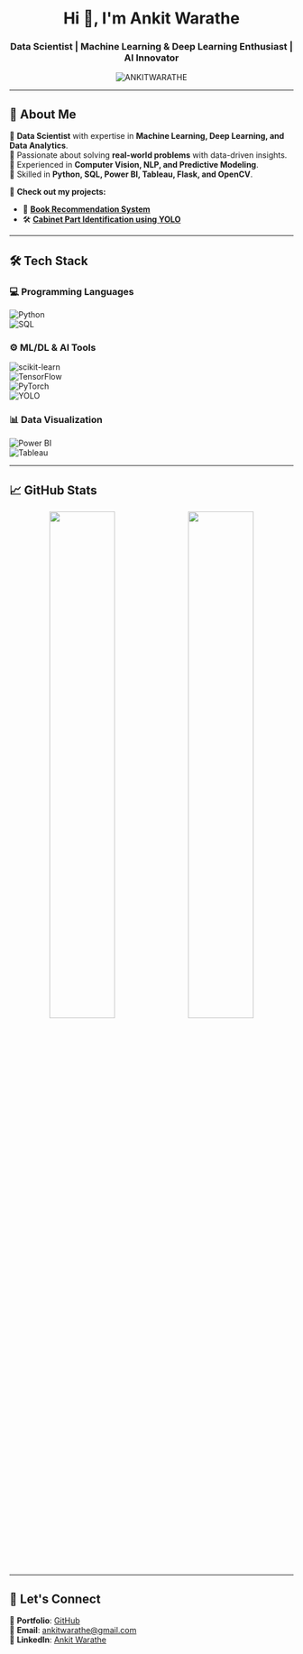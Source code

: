 <h1 align="center">Hi 👋, I'm Ankit Warathe</h1>
<h3 align="center">Data Scientist | Machine Learning & Deep Learning Enthusiast | AI Innovator</h3>

<p align="center">
  <img src="https://komarev.com/ghpvc/?username=ANKITWARATHE&label=Profile%20Views&color=0e75b6&style=flat" alt="ANKITWARATHE" />
</p>

---

## 🚀 About Me  
🔹 **Data Scientist** with expertise in **Machine Learning, Deep Learning, and Data Analytics**.  
🔹 Passionate about solving **real-world problems** with data-driven insights.  
🔹 Experienced in **Computer Vision, NLP, and Predictive Modeling**.  
🔹 Skilled in **Python, SQL, Power BI, Tableau, Flask, and OpenCV**.  

📌 **Check out my projects:**  
- 📖 **[Book Recommendation System](https://github.com/ANKITWARATHE/Book_Recommendation_System)**  
- 🛠️ **[Cabinet Part Identification using YOLO](https://github.com/your-repo-link)**  

---

## 🛠️ Tech Stack  
### 💻 Programming Languages  
![Python](https://img.shields.io/badge/Python-3776AB?style=for-the-badge&logo=python&logoColor=white)  
![SQL](https://img.shields.io/badge/SQL-4479A1?style=for-the-badge&logo=mysql&logoColor=white)  

### ⚙️ ML/DL & AI Tools  
![scikit-learn](https://img.shields.io/badge/ScikitLearn-F7931E?style=for-the-badge&logo=scikitlearn&logoColor=white)  
![TensorFlow](https://img.shields.io/badge/TensorFlow-FF6F00?style=for-the-badge&logo=tensorflow&logoColor=white)  
![PyTorch](https://img.shields.io/badge/PyTorch-EE4C2C?style=for-the-badge&logo=pytorch&logoColor=white)  
![YOLO](https://img.shields.io/badge/YOLO-EE4C2D?style=for-the-badge&logo=yolo&logoColor=white)  

### 📊 Data Visualization  
![Power BI](https://img.shields.io/badge/Power%20BI-F2C811?style=for-the-badge&logo=powerbi&logoColor=black)  
![Tableau](https://img.shields.io/badge/Tableau-E97627?style=for-the-badge&logo=tableau&logoColor=white)  

---

## 📈 GitHub Stats  
<p align="center">
  <img width="48%" src="https://github-readme-stats.vercel.app/api?username=ANKITWARATHE&show_icons=true&theme=tokyonight" />
  <img width="48%" src="https://github-readme-streak-stats.herokuapp.com/?user=ANKITWARATHE&theme=tokyonight" />
</p>

---

## 🤝 Let's Connect  
💼 **Portfolio**: [GitHub](https://github.com/ANKITWARATHE)  
📧 **Email**: ankitwarathe@gmail.com  
🔗 **LinkedIn**: [Ankit Warathe](https://linkedin.com/in/ankit-warathe-161345b3)  
